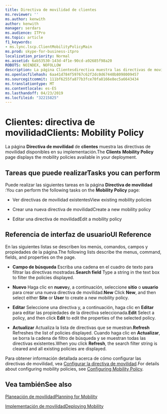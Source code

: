 ```yaml
---
title: Directiva de movilidad de clientes
ms.reviewer: ''
ms.author: kenwith
author: kenwith
manager: serdars
ms.audience: ITPro
ms.topic: article
f1_keywords:
- ms.lync.lscp.ClientMobilityPolicyMain
ms.prod: skype-for-business-itpro
localization_priority: Normal
ms.assetid: 6ab53530-143d-4f1e-90cd-a92685f98a20
ROBOTS: NOINDEX, NOFOLLOW
description: La página Clientesdirectiva muestra las directivas de movilidad disponibles en su implementación.
ms.openlocfilehash: 6aa41d784f59767c62f2dc0d67440b8098009457
ms.sourcegitcommit: 111bf6255fa877b3fce70fa8166e8ec5a6643434
ms.translationtype: MT
ms.contentlocale: es-ES
ms.lasthandoff: 04/23/2019
ms.locfileid: "32215825"
---
```

# <a name="clients-mobility-policy"></a><span data-ttu-id="aeacd-103">Clientes: directiva de movilidad</span><span class="sxs-lookup"><span data-stu-id="aeacd-103">Clients: Mobility Policy</span></span>

<span data-ttu-id="aeacd-104">La página **Directiva de movilidad** de **clientes** muestra las directivas de movilidad disponibles en su implementación.</span><span class="sxs-lookup"><span data-stu-id="aeacd-104">The **Clients** **Mobility Policy** page displays the mobility policies available in your deployment.</span></span>

## <a name="tasks-you-can-perform"></a><span data-ttu-id="aeacd-105">Tareas que puede realizar</span><span class="sxs-lookup"><span data-stu-id="aeacd-105">Tasks you can perform</span></span>

<span data-ttu-id="aeacd-106">Puede realizar las siguientes tareas en la página **Directiva de movilidad** :</span><span class="sxs-lookup"><span data-stu-id="aeacd-106">You can perform the following tasks on the **Mobility Policy** page:</span></span>

- <span data-ttu-id="aeacd-107">Ver directivas de movilidad existentes</span><span class="sxs-lookup"><span data-stu-id="aeacd-107">View existing mobility policies</span></span>

- <span data-ttu-id="aeacd-108">Crear una nueva directiva de movilidad</span><span class="sxs-lookup"><span data-stu-id="aeacd-108">Create a new mobility policy</span></span>

- <span data-ttu-id="aeacd-109">Editar una directiva de movilidad</span><span class="sxs-lookup"><span data-stu-id="aeacd-109">Edit a mobility policy</span></span>

## <a name="ui-reference"></a><span data-ttu-id="aeacd-110">Referencia de interfaz de usuario</span><span class="sxs-lookup"><span data-stu-id="aeacd-110">UI Reference</span></span>

<span data-ttu-id="aeacd-111">En las siguientes listas se describen los menús, comandos, campos y propiedades de la página.</span><span class="sxs-lookup"><span data-stu-id="aeacd-111">The following lists describe the menus, command, fields, and properties on the page.</span></span>



- <span data-ttu-id="aeacd-112">**Campo de búsqueda** Escriba una cadena en el cuadro de texto para filtrar las directivas mostradas.</span><span class="sxs-lookup"><span data-stu-id="aeacd-112">**Search field** Type a string in the text box to filter the policies displayed.</span></span>

- <span data-ttu-id="aeacd-113">**Nuevo** Haga clic en **nuevo**y, a continuación, seleccione **sitio** o **usuario** para crear una nueva directiva de movilidad.</span><span class="sxs-lookup"><span data-stu-id="aeacd-113">**New** Click **New**, and then select either **Site** or **User** to create a new mobility policy.</span></span>

- <span data-ttu-id="aeacd-114">**Editar** Seleccione una directiva y, a continuación, haga clic en **Editar** para editar las propiedades de la directiva seleccionada.</span><span class="sxs-lookup"><span data-stu-id="aeacd-114">**Edit** Select a policy, and then click **Edit** to edit the properties of the selected policy.</span></span>

- <span data-ttu-id="aeacd-115">**Actualizar** Actualiza la lista de directivas que se muestran.</span><span class="sxs-lookup"><span data-stu-id="aeacd-115">**Refresh** Refreshes the list of policies displayed.</span></span> <span data-ttu-id="aeacd-116">Cuando haga clic en **Actualizar**, se borra la cadena de filtro de búsqueda y se muestran todas las directivas existentes.</span><span class="sxs-lookup"><span data-stu-id="aeacd-116">When you click **Refresh**, the search filter string is cleared and all existing policies are displayed.</span></span>

<span data-ttu-id="aeacd-117">Para obtener información detallada acerca de cómo configurar las directivas de movilidad, vea [Configurar la directiva de movilidad](https://technet.microsoft.com/library/595536e0-9bb3-49a3-8d13-1a77351ebc62.aspx).</span><span class="sxs-lookup"><span data-stu-id="aeacd-117">For details about configuring mobility policies, see [Configuring Mobility Policy](https://technet.microsoft.com/library/595536e0-9bb3-49a3-8d13-1a77351ebc62.aspx).</span></span>

## <a name="see-also"></a><span data-ttu-id="aeacd-118">Vea también</span><span class="sxs-lookup"><span data-stu-id="aeacd-118">See also</span></span>

[<span data-ttu-id="aeacd-119">Planeación de movilidad</span><span class="sxs-lookup"><span data-stu-id="aeacd-119">Planning for Mobility</span></span>](https://technet.microsoft.com/library/12000359-09b5-48f0-986d-fab3a1487f9c.aspx)

[<span data-ttu-id="aeacd-120">Implementación de movilidad</span><span class="sxs-lookup"><span data-stu-id="aeacd-120">Deploying Mobility</span></span>](https://technet.microsoft.com/library/f41e6b25-d2cd-43fd-a17b-22cfda8bcd4f.aspx)
